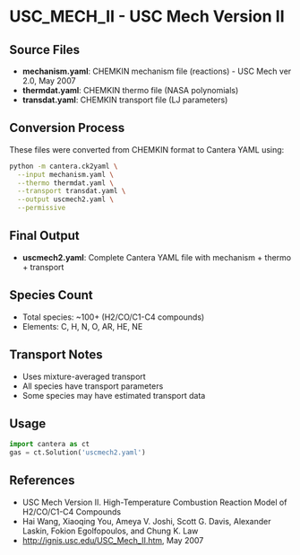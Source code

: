 # USC_MECH_II - USC Mech Version II

## Source Files
- **mechanism.yaml**: CHEMKIN mechanism file (reactions) - USC Mech ver 2.0, May 2007
- **thermdat.yaml**: CHEMKIN thermo file (NASA polynomials) 
- **transdat.yaml**: CHEMKIN transport file (LJ parameters)

## Conversion Process
These files were converted from CHEMKIN format to Cantera YAML using:

```bash
python -m cantera.ck2yaml \
  --input mechanism.yaml \
  --thermo thermdat.yaml \
  --transport transdat.yaml \
  --output uscmech2.yaml \
  --permissive
```

## Final Output
- **uscmech2.yaml**: Complete Cantera YAML file with mechanism + thermo + transport

## Species Count
- Total species: ~100+ (H2/CO/C1-C4 compounds)
- Elements: C, H, N, O, AR, HE, NE

## Transport Notes
- Uses mixture-averaged transport
- All species have transport parameters
- Some species may have estimated transport data

## Usage
```python
import cantera as ct
gas = ct.Solution('uscmech2.yaml')
```

## References
- USC Mech Version II. High-Temperature Combustion Reaction Model of H2/CO/C1-C4 Compounds
- Hai Wang, Xiaoqing You, Ameya V. Joshi, Scott G. Davis, Alexander Laskin, Fokion Egolfopoulos, and Chung K. Law
- http://ignis.usc.edu/USC_Mech_II.htm, May 2007
